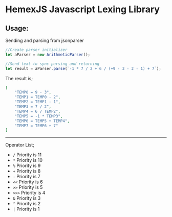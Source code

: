 # HemexJS Javascript Lexing Library

## Usage:


Sending and parsing from jsonparser
```javascript
//Create parser initializer
let aParser = new ArithmeticParser();

//Send text to sync parsing and returning
let result = aParser.parse(`-1 * 7 / 2 + 6 / (+9 - 3 - 2 - 1) + 7`);
```
The result is;
```json
[
    "TEMP0 = 9 - 3",
    "TEMP1 = TEMP0 - 2",
    "TEMP2 = TEMP1 - 1",
    "TEMP3 = 7 / 2",
    "TEMP4 = 6 / TEMP2",
    "TEMP5 = -1 * TEMP3",
    "TEMP6 = TEMP5 + TEMP4",
    "TEMP7 = TEMP6 + 7"
]
```
---------
Operator List;

- `/` Priority is 11
- `*` Priority is 10
- `%` Priority is 9
- `+` Priority is 8
- `-` Priority is 7
- `<<` Priority is 6
- `>>` Priority is 5
- `>>>` Priority is 4
- `&` Priority is 3
- `^` Priority is 2
- `|` Priority is 1